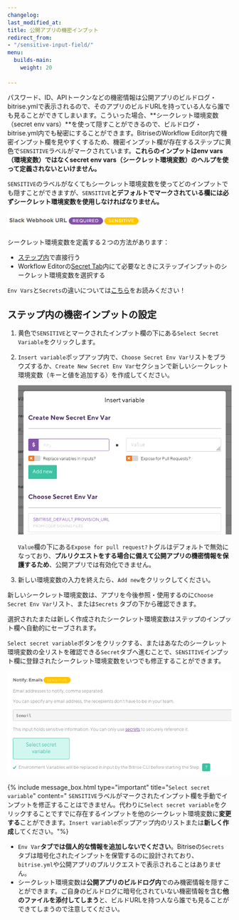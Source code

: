 ```yaml
---
changelog:
last_modified_at:
title: 公開アプリの機密インプット
redirect_from:
- "/sensitive-input-field/"
menu:
  builds-main:
    weight: 20

---
```

パスワード、ID、APIトークンなどの機密情報は公開アプリのビルドログ・bitrise.ymlで表示されるので、そのアプリのビルドURLを持っている人なら誰でも見ることができてしまいます。こういった場合、**シークレット環境変数（secret env vars）**を使って隠すことができるので、ビルドログ・bitrise.yml内でも秘密にすることができます。BitriseのWorkflow Editor内で機密インプット欄を見やすくするため、機密インプット欄が存在するステップに黄色で`SENSITIVE`ラベルがマークされています。**これらのインプットはenv vars（環境変数）ではなくsecret env vars（シークレット環境変数）のヘルプを使って定義されないといけません。**

`SENSITIVE`のラベルがなくてもシークレット環境変数を使ってどのインプットでも隠すことができますが、`SENSITIVE`**とデフォルトでマークされている欄には必ずシークレット環境変数を使用しなければなりません。**

![Screenshot](/img/builds/sensitive-label.png)

シークレット環境変数を定義する２つの方法があります：

* [ステップ内](/sensitive-input-field/#set-a-sensitive-input-in-a-step/)で直接行う
* Workflow Editorの[Secret Tab]()内にて必要なときにステップインプットのシークレット環境変数を選択する

`Env Vars`と`Secrets`の違いについては[こちら](/builds/env-vars-secret-env-vars/)をお読みください！

## ステップ内の機密インプットの設定

1. 黄色で`SENSITIVE`とマークされたインプット欄の下にある`Select Secret Variable`をクリックします。
2. `Insert variable`ポップアップ内で、`Choose Secret Env Var`リストをブラウズするか、`Create New Secret Env Var`セクションで新しいシークレット環境変数（キーと値を追加する）を作成してください。

   ![](/img/insert-variable.png)

   `Value`欄の下にある`Expose for pull request?`トグルはデフォルトで無効になっており、**プルリクエストをする場合に備えて公開アプリの機密情報を保護するため**、公開アプリでは有効化できません。
3. 新しい環境変数の入力を終えたら、`Add new`をクリックしてください。

新しいシークレット環境変数は、アプリを今後参照・使用するのに`Choose Secret Env Var`リスト、または`Secrets` タブの下から確認できます。

選択されたまたは新しく作成されたシークレット環境変数はステップのインプット欄へ自動的にセーブされます。

`Select secret variable`ボタンをクリックする、またはあなたのシークレット環境変数の全リストを確認できる`Secret`タブへ進むことで、`SENSITIVE`インプット欄に登録されたシークレット環境変数をいつでも修正することができます。

![](/img/secrets-email.png)

{% include message_box.html type="important" title="`Select secret variable`" content=" `SENSITIVE`ラベルがマークされたインプット欄を手動でインプットを修正することはできません。代わりに`Select secret variable`をクリックすることですでに存在するインプットを他のシークレット環境変数に**変更する**ことができます。`Insert variable`ポップアップ内のリストまたは**新しく作成**してください。"%}

* `Env Var`**タブでは個人的な情報を追加しないでください**。Bitriseの`Secrets` タブは暗号化されたインプットを保管するのに設計されており、`bitrise.yml`や公開アプリのプルリクエストで表示されることはありません。
* シークレット環境変数は**公開アプリのビルドログ内**でのみ機密情報を隠すことができます。ご自身のビルドログに暗号化されていない機密情報を含む**他のファイルを添付してしまう**と、ビルドURLを持つ人なら誰でも見ることができてしまうので注意してください。